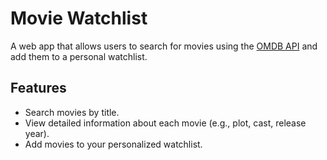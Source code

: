# Movie Watchlist

A web app that allows users to search for movies using the [OMDB API](https://www.omdbapi.com/) and add them to a personal watchlist.

## Features

- Search movies by title.
- View detailed information about each movie (e.g., plot, cast, release year).
- Add movies to your personalized watchlist.
